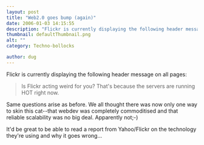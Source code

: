 ```yaml
---
layout: post
title: "Web2.0 goes bump (again)"
date: 2006-01-03 14:15:55
description: "Flickr is currently displaying the following header message on all pages --  Is Flickr acting weird for you? That&#8217;s because the servers are running HOT right now. Same questions arise as before. We all thought there was now only one way&#8230;"
thumbnail: defaultThumbnail.png
alt: ""
category: Techno-bollocks

author: dug
---
```


<p>Flickr is currently displaying the following header message on all pages:</p>

<blockquote><p>Is Flickr acting weird for you? That's because the servers are running <span class="caps">HOT </span>right now.</p></blockquote>

<p>Same questions arise as before. We all thought there was now only one way to skin this cat--that webdev was completely commoditised and that reliable scalability was no big deal. Apparently not;-)</p>

<p>It'd be great to be able to read a report from Yahoo/Flickr on the technology they're using and why it goes wrong...</p>
